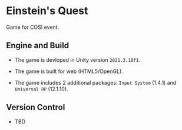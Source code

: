 
# Einstein's Quest

Game for COSI event.

## Engine and Build

* The game is devloped in Unity version `2021.3.18f1`.

* The game is built for web (HTML5/OpenGL).

* The game includes 2 additional packages: `Input System` (1.4.1) and 
  `Universal RP` (12.1.10). 

## Version Control

* TBD
